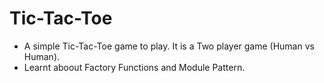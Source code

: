 # Tic-Tac-Toe
* A simple Tic-Tac-Toe game to play. It is a Two player game (Human vs Human).
* Learnt aboout Factory Functions and Module Pattern.